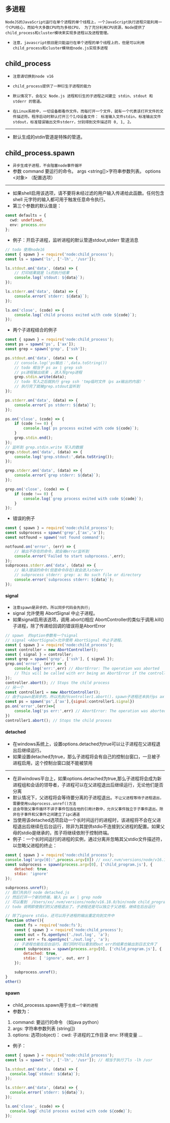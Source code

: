 ## 多进程
`NodeJS的JavaScript运行在单个进程的单个线程上，一个JavaScript执行进程只能利用一个CPU核心，而如今大多数CPU均为多核CPU，
为了充分利用CPU资源，Node提供了child_process和cluster模块来实现多进程以及进程管理。`
* `注意，javascript依旧是只能运行在单个进程的单个线程上的，但是可以利用child_process和cluster模块给node.js实现多进程`

## child_process
* `注意请切换到node v16`
* `child_process提供了一种衍生子进程的能力`
* `默认情况下，会在父 Node.js 进程和衍生的子进程之间建立 stdin、stdout 和 stderr 的管道。`

* `在Linux系统中，一切设备都看作文件。而每打开一个文件，就有一个代表该打开文件的文件描述符。程序启动时默认打开三个I/O设备文件：
  标准输入文件stdin，标准输出文件stdout，标准错误输出文件stderr，分别得到文件描述符 0, 1, 2。`
---
* 默认生成的stdin管道是特殊的管道。

## child_process.spawn
* `异步生成子进程，不会阻塞node事件循环`
* 参数
  command <string>要运行的命令。
  args <string[]>字符串参数列表。
  options <对象> （配置选项）
---
* 如果shell启用该选项，请不要将未经过滤的用户输入传递给此函数。任何包含 shell 元字符的输入都可用于触发任意命令执行。
* 第三个参数的默认值是：
```typescript
const defaults = {
  cwd: undefined,
  env: process.env
};
```
* 例子：开启子进程，监听进程的默认管道stdout,stderr 管道消息
```js
// todo 使用node16
const { spawn } = require('node:child_process');
const ls = spawn('ls', ['-lh', '/usr']);

ls.stdout.on('data', (data) => {
    // 打印结果就是 ls的执行结果
    console.log(`stdout: ${data}`);
});

ls.stderr.on('data', (data) => {
    console.error(`stderr: ${data}`);
});

ls.on('close', (code) => {
    console.log(`child process exited with code ${code}`);
});
```
* 两个子进程结合的例子
```js
const { spawn } = require('node:child_process');
const ps = spawn('ps', ['ax']);
const grep = spawn('grep', ['ssh']);

ps.stdout.on('data', (data) => {
    // console.log('ps输出：',data.toString())
    // todo 相当于 ps ax | grep ssh
    // ps进程输出结束 ，进入写grep进程
    grep.stdin.write(data);
    // todo 写入之后就执行 grep ssh 'tmp临时文件（ps ax输出的内容）'
    // 执行完了就被grep.stdout监听到
});

ps.stderr.on('data', (data) => {
    console.error(`ps stderr: ${data}`);
});

ps.on('close', (code) => {
    if (code !== 0) {
        console.log(`ps process exited with code ${code}`);
    }
    grep.stdin.end();
});
// 监听到 grep.stdin.write 写入的数据
grep.stdout.on('data', (data) => {
    console.log('grep.stdout:',data.toString());
});

grep.stderr.on('data', (data) => {
    console.error(`grep stderr: ${data}`);
});

grep.on('close', (code) => {
    if (code !== 0) {
        console.log(`grep process exited with code ${code}`);
    }
});
```
* 错误的例子
```js
const { spawn } = require('node:child_process');
const subprocess = spawn('grep',['ax','a']);
const notfound = spawn('not found command');

notfound.on('error', (err) => {
    // 输出不存在的命令，就会被error监听到
    console.error('Failed to start subprocess.',err);
});
subprocess.stderr.on('data', (data) => {
    // 输入错误的命令(但是命令存在)就会进入stderr
    // subprocess stderr: grep: a: No such file or directory
    console.error(`subprocess stderr: ${data}`);
});
```

#### signal
* `注意spawn是异步的，所以同步代码会先执行;`
* signal <AbortSignal>允许使用 AbortSignal 中止子进程。
* 如果signal启用该选项，调用.abort()相应 AbortController的类似于调用.kill()子进程，除了传递给回调的错误将是AbortError
```js
// spawn  的option参数有一个signal
// signal <AbortSignal>允许使用 AbortSignal 中止子进程。
const { spawn } = require('node:child_process');
const controller = new AbortController();
const { signal } = controller;
const grep = spawn('grep', ['ssh'], { signal });
grep.on('error', (err) => {
    console.log('err:',err) // AbortError: The operation was aborted
    // This will be called with err being an AbortError if the controller aborts
});
controller.abort(); // Stops the child process
// 另一个
const controller1 = new AbortController();
// 由于spawn是异步的，所以先执行controller1.abort()，spawn子进程还未执行ps ax
const ps = spawn('ps',['ax'],{signal:controller1.signal})
ps.on('error',(err)=>{
    console.log('ps err:',err) // AbortError: The operation was aborted
})
controller1.abort(); // Stops the child process
```

#### detached
* 在windows系统上，设置options.detached为true可以让子进程在父进程退出后继续运行。
* 如果设置detached为true，那么子进程将会有自己的控制台窗口，一旦被子进程启用，这个控制台窗口就不能被禁用
---
* 在非windows平台上，如果options.detached为true,那么子进程将会成为新进程组和会话的领导者，子进程可以在父进程退出后继续运行，无论他们是否分离
* 默认情况下，父进程将会等待要分离的子进程退出。`不让父进程等待子进程退出，需要使用subprocess.unref()方法`
* `这会导致父事件循环不讲子事件包括在他的引用计数中，允许父事件独立于子事件退出。除非在子事件和父事件之间建立了ipc通道`
* 当使用该detached选项启动一个长时间运行的进程时，该进程将不会在父进程退出后继续在后台运行，除非为其提供stdio不连接到父进程的配置。如果父母的stdio是继承的，孩子将继续依附于控制终端。
* 例子：一个长时间运行的进程的实例，通过分离并忽略其父stdio文件描述符，以忽略父进程的终止：
```js
const { spawn } = require('node:child_process');
console.log('argv[0]:',process.argv[0]) // xxx/.nvm/versions/node/v16.18.0/bin/node
const subprocess = spawn(process.argv[0], ['child_program.js'], {
    detached: true,
    stdio: 'ignore'
});

subprocess.unref();
// 我们先执行 node detached.js
// 然后打开一个新的终端，输入 ps ax | grep node
// 可以看到  /Users/xx/.nvm/versions/node/v16.18.0/bin/node child_program.js
// todo 说明即使我们的父进程退出了。子进程还是可以独立于父进程，继续在后台运行
```
```js
// 除了ignore stdio，还可以将子进程的输出重定向到文件中
function other(){
    const fs = require('node:fs');
    const { spawn } = require('node:child_process');
    const out = fs.openSync('./out.log', 'a');
    const err = fs.openSync('./out.log', 'a');
    // 子进程也能在后台运行。我们同时可以看到把out err的结果也输出到日志文件了
    const subprocess = spawn(process.argv[0], ['child_program.js'], {
        detached: true,
        stdio: [ 'ignore', out, err ]
    });

    subprocess.unref();
}
other()
```


#### spawn
* child_processs.spawn用于`生成一个新的进程`
* 参数为：
1) command: 要运行的命令 （如java python）
2) args: 字符串参数列表 (string[])
3) options: 选项(object)：
cwd: 子进程的工作目录
env: 环境变量
...
* 例子：
```js
const { spawn } = require('node:child_process');
const ls = spawn('ls', ['-lh', '/usr']); // 相当于执行了ls -lh /usr

ls.stdout.on('data', (data) => {
  console.log(`stdout: ${data}`);
});

ls.stderr.on('data', (data) => {
  console.error(`stderr: ${data}`);
});

ls.on('close', (code) => {
  console.log(`child process exited with code ${code}`);
});
```
